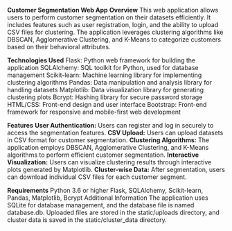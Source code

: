 
**Customer Segmentation Web App**
**Overview**
This web application allows users to perform customer segmentation on their datasets efficiently. It includes features such as user registration, login, and the ability to upload CSV files for clustering. The application leverages clustering algorithms like DBSCAN, Agglomerative Clustering, and K-Means to categorize customers based on their behavioral attributes.

**Technologies Used**
Flask: Python web framework for building the application
SQLAlchemy: SQL toolkit for Python, used for database management
Scikit-learn: Machine learning library for implementing clustering algorithms
Pandas: Data manipulation and analysis library for handling datasets
Matplotlib: Data visualization library for generating clustering plots
Bcrypt: Hashing library for secure password storage
HTML/CSS: Front-end design and user interface
Bootstrap: Front-end framework for responsive and mobile-first web development

**Features**
**User Authentication:** Users can register and log in securely to access the segmentation features.
**CSV Upload:** Users can upload datasets in CSV format for customer segmentation.
**Clustering Algorithms:** The application employs DBSCAN, Agglomerative Clustering, and K-Means algorithms to perform efficient customer segmentation.
**Interactive Visualization:** Users can visualize clustering results through interactive plots generated by Matplotlib.
**Cluster-wise Data:** After segmentation, users can download individual CSV files for each customer segment.

**Requirements**
Python 3.6 or higher
Flask, SQLAlchemy, Scikit-learn, Pandas, Matplotlib, Bcrypt
Additional Information
The application uses SQLite for database management, and the database file is named database.db.
Uploaded files are stored in the static/uploads directory, and cluster data is saved in the static/cluster_data directory.

